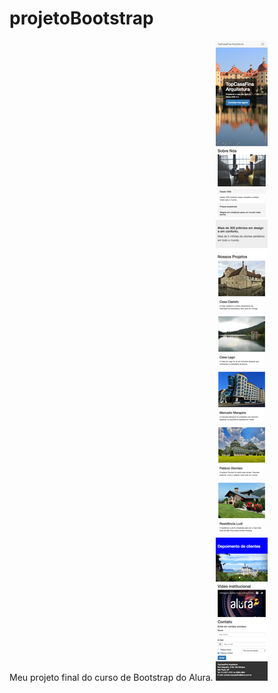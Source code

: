 # projetoBootstrap
Meu projeto final do curso de Bootstrap do Alura.
![Visão completa do site](img/topCasaFina-arquiteturaClosed.png)
